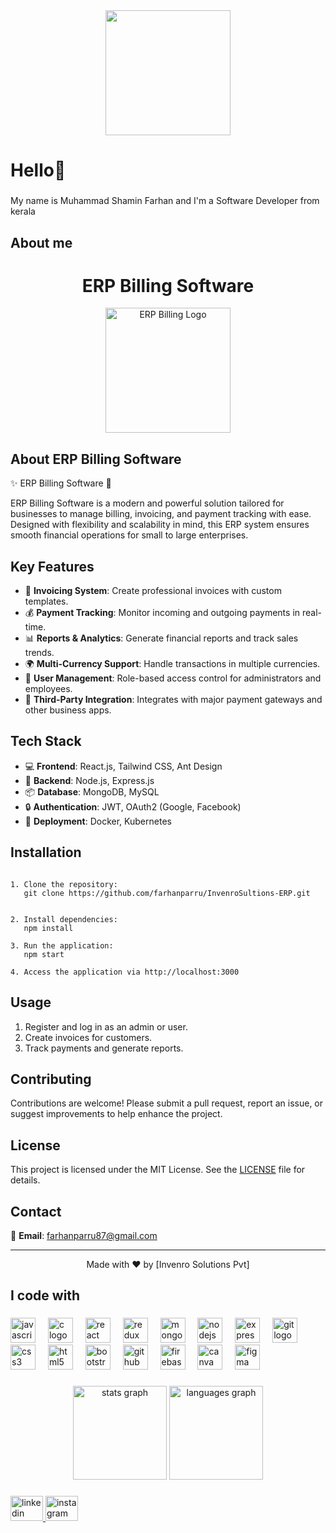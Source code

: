 <div align="center">
  <img height="200" src="https://i.pinimg.com/originals/38/d3/0e/38d30ecfe41c21551c043443d330d637.gif"  />
</div>

###

<h1 align="left">Hello👋</h1>

###

<p align="left">My name is Muhammad Shamin Farhan and I'm a  Software Developer from  kerala</p>

###

<h2 align="left">About me</h2>

###

<h1 align="center">ERP Billing Software</h1>

<p align="center">
  <img src="https://encrypted-tbn0.gstatic.com/images?q=tbn:ANd9GcQMjmJTBQRpm4IemnkEnENPh_GE4uSFkIBz2g&s" alt="ERP Billing Logo" width="200" />
</p>

<h2 align="left">About ERP Billing Software</h2>

<p align="left">
  ✨ ERP Billing Software 🚀
</p>

<p align="left">
  ERP Billing Software is a modern and powerful solution tailored for businesses to manage billing, invoicing, and payment tracking with ease. Designed with flexibility and scalability in mind, this ERP system ensures smooth financial operations for small to large enterprises.
</p>

<h2 align="left">Key Features</h2>

<ul>
  <li>📑 <strong>Invoicing System</strong>: Create professional invoices with custom templates.</li>
  <li>💰 <strong>Payment Tracking</strong>: Monitor incoming and outgoing payments in real-time.</li>
  <li>📊 <strong>Reports & Analytics</strong>: Generate financial reports and track sales trends.</li>
  <li>🌍 <strong>Multi-Currency Support</strong>: Handle transactions in multiple currencies.</li>
  <li>👥 <strong>User Management</strong>: Role-based access control for administrators and employees.</li>
  <li>🔗 <strong>Third-Party Integration</strong>: Integrates with major payment gateways and other business apps.</li>
</ul>

<h2 align="left">Tech Stack</h2>

<ul>
  <li>💻 <strong>Frontend</strong>: React.js, Tailwind CSS, Ant Design</li>
  <li>🔧 <strong>Backend</strong>: Node.js, Express.js</li>
  <li>📦 <strong>Database</strong>: MongoDB, MySQL</li>
  <li>🔒 <strong>Authentication</strong>: JWT, OAuth2 (Google, Facebook)</li>
  <li>🚀 <strong>Deployment</strong>: Docker, Kubernetes</li>
</ul>

<h2 align="left">Installation</h2>

<pre><code>
1. Clone the repository:
   git clone https://github.com/farhanparru/InvenroSultions-ERP.git
 

2. Install dependencies:
   npm install

3. Run the application:
   npm start

4. Access the application via http://localhost:3000
</code></pre>

<h2 align="left">Usage</h2>

<ol>
  <li>Register and log in as an admin or user.</li>
  <li>Create invoices for customers.</li>
  <li>Track payments and generate reports.</li>
</ol>




  



<h2 align="left">Contributing</h2>

<p align="left">
  Contributions are welcome! Please submit a pull request, report an issue, or suggest improvements to help enhance the project.
</p>

<h2 align="left">License</h2>

<p align="left">
  This project is licensed under the MIT License. See the <a href="LICENSE">LICENSE</a> file for details.
</p>

<h2 align="left">Contact</h2>

<p align="left">
  📧 <strong>Email</strong>: <a href="mailto:farhanparru87@gmail.com">farhanparru87@gmail.com</a><br>
</p>

<hr />

<p align="center">
  Made with ❤️ by [Invenro Solutions Pvt]
</p>

###

<h2 align="left">I code with</h2>

###

<div align="left">
  <img src="https://cdn.jsdelivr.net/gh/devicons/devicon/icons/javascript/javascript-original.svg" height="40" alt="javascript logo"  />
  <img width="12" />
  <img src="https://cdn.jsdelivr.net/gh/devicons/devicon/icons/c/c-original.svg" height="40" alt="c logo"  />
  <img width="12" />
  <img src="https://cdn.jsdelivr.net/gh/devicons/devicon/icons/react/react-original.svg" height="40" alt="react logo"  />
  <img width="12" />
  <img src="https://cdn.jsdelivr.net/gh/devicons/devicon/icons/redux/redux-original.svg" height="40" alt="redux logo"  />
  <img width="12" />
  <img src="https://cdn.jsdelivr.net/gh/devicons/devicon/icons/mongodb/mongodb-original.svg" height="40" alt="mongodb logo"  />
  <img width="12" />
  <img src="https://cdn.jsdelivr.net/gh/devicons/devicon/icons/nodejs/nodejs-original.svg" height="40" alt="nodejs logo"  />
  <img width="12" />
  <img src="https://skillicons.dev/icons?i=express" height="40" alt="express logo"  />
  <img width="12" />
  <img src="https://skillicons.dev/icons?i=git" height="40" alt="git logo"  />
  <img width="12" />
  <img src="https://skillicons.dev/icons?i=css" height="40" alt="css3 logo"  />
  <img width="12" />
  <img src="https://skillicons.dev/icons?i=html" height="40" alt="html5 logo"  />
  <img width="12" />
  <img src="https://skillicons.dev/icons?i=bootstrap" height="40" alt="bootstrap logo"  />
  <img width="12" />
  <img src="https://skillicons.dev/icons?i=github" height="40" alt="github logo"  />
  <img width="12" />
  <img src="https://cdn.simpleicons.org/firebase/FFCA28" height="40" alt="firebase logo"  />
  <img width="12" />
  <img src="https://cdn.simpleicons.org/canva/00C4CC" height="40" alt="canva logo"  />
  <img width="12" />
  <img src="https://cdn.simpleicons.org/figma/F24E1E" height="40" alt="figma logo"  />
</div>

###

<div align="center">
  <img src="https://github-readme-stats.vercel.app/api?username=farhanparru&hide_title=false&hide_rank=false&show_icons=true&include_all_commits=true&count_private=true&disable_animations=false&theme=dracula&locale=en&hide_border=false&order=1" height="150" alt="stats graph"  />
  <img src="https://github-readme-stats.vercel.app/api/top-langs?username=farhanparru&locale=en&hide_title=false&layout=compact&card_width=320&langs_count=5&theme=dracula&hide_border=false&order=2" height="150" alt="languages graph"  />
</div>

###

<div align="left">
  <a href="https://www.linkedin.com/in/muhammed-farhan-a59745275/" target="_blank">
    <img src="https://raw.githubusercontent.com/maurodesouza/profile-readme-generator/master/src/assets/icons/social/linkedin/default.svg" width="52" height="40" alt="linkedin logo"  />
  </a>
  <a href="https://www.instagram.com/farhan.parru?igsh=MXF0ZjE0NHlyZW50dA==" target="_blank">
    <img src="https://raw.githubusercontent.com/maurodesouza/profile-readme-generator/master/src/assets/icons/social/instagram/default.svg" width="52" height="40" alt="instagram logo"  />
  </a>
</div>

###
